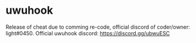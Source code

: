 # uwuhook

Release of cheat due to comming re-code, official discord of coder/owner: light#0450.
Official uwuhook discord: https://discord.gg/ubwuESC
